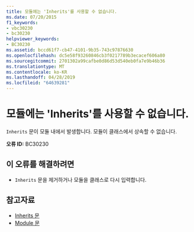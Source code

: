 ```yaml
---
title: 모듈에는 'Inherits'를 사용할 수 없습니다.
ms.date: 07/20/2015
f1_keywords:
- vbc30230
- bc30230
helpviewer_keywords:
- BC30230
ms.assetid: bccd61f7-cb47-4101-9b35-743c97876630
ms.openlocfilehash: dc5e58f93260846cb3f0217789b3ecacef606a80
ms.sourcegitcommit: 2701302a99cafbe0d86d53d540eb0fa7e9b46b36
ms.translationtype: MT
ms.contentlocale: ko-KR
ms.lasthandoff: 04/28/2019
ms.locfileid: "64639281"
---
```

# <a name="inherits-not-valid-in-modules"></a>모듈에는 'Inherits'를 사용할 수 없습니다.
`Inherits` 문이 모듈 내에서 발생합니다. 모듈이 클래스에서 상속할 수 없습니다.  
  
 **오류 ID:** BC30230  
  
## <a name="to-correct-this-error"></a>이 오류를 해결하려면  
  
- `Inherits` 문을 제거하거나 모듈을 클래스로 다시 입력합니다.  
  
## <a name="see-also"></a>참고자료

- [Inherits 문](../../visual-basic/language-reference/statements/inherits-statement.md)
- [Module 문](../../visual-basic/language-reference/statements/module-statement.md)
